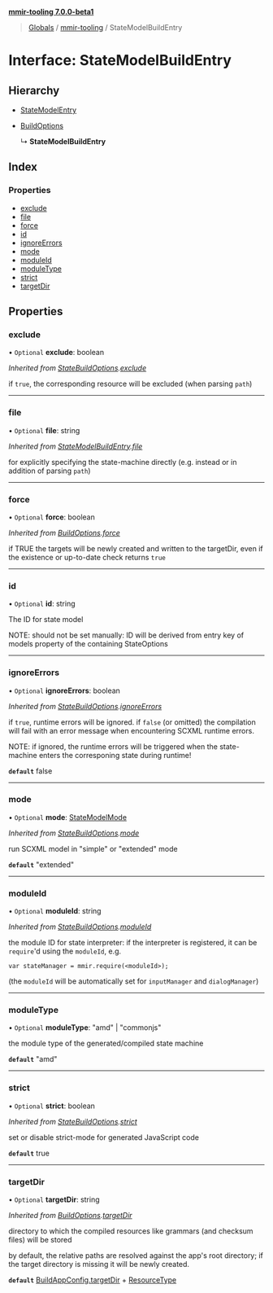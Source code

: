 **[mmir-tooling 7.0.0-beta1](../README.md)**

> [Globals](../README.md) / [mmir-tooling](../modules/mmir_tooling.md) / StateModelBuildEntry

# Interface: StateModelBuildEntry

## Hierarchy

* [StateModelEntry](mmir_tooling.statemodelentry.md)

* [BuildOptions](mmir_tooling.buildoptions.md)

  ↳ **StateModelBuildEntry**

## Index

### Properties

* [exclude](mmir_tooling.statemodelbuildentry.md#exclude)
* [file](mmir_tooling.statemodelbuildentry.md#file)
* [force](mmir_tooling.statemodelbuildentry.md#force)
* [id](mmir_tooling.statemodelbuildentry.md#id)
* [ignoreErrors](mmir_tooling.statemodelbuildentry.md#ignoreerrors)
* [mode](mmir_tooling.statemodelbuildentry.md#mode)
* [moduleId](mmir_tooling.statemodelbuildentry.md#moduleid)
* [moduleType](mmir_tooling.statemodelbuildentry.md#moduletype)
* [strict](mmir_tooling.statemodelbuildentry.md#strict)
* [targetDir](mmir_tooling.statemodelbuildentry.md#targetdir)

## Properties

### exclude

• `Optional` **exclude**: boolean

*Inherited from [StateBuildOptions](mmir_tooling.statebuildoptions.md).[exclude](mmir_tooling.statebuildoptions.md#exclude)*

if `true`, the corresponding resource will be excluded (when parsing `path`)

___

### file

• `Optional` **file**: string

*Inherited from [StateModelBuildEntry](mmir_tooling.statemodelbuildentry.md).[file](mmir_tooling.statemodelbuildentry.md#file)*

for explicitly specifying the state-machine directly (e.g. instead or in addition of parsing `path`)

___

### force

• `Optional` **force**: boolean

*Inherited from [BuildOptions](mmir_tooling.buildoptions.md).[force](mmir_tooling.buildoptions.md#force)*

if TRUE the targets will be newly created and written to the targetDir,
even if the existence or up-to-date check returns `true`

___

### id

• `Optional` **id**: string

The ID for state model

NOTE: should not be set manually:
     ID will be derived from entry key of models property of the containing StateOptions

___

### ignoreErrors

• `Optional` **ignoreErrors**: boolean

*Inherited from [StateBuildOptions](mmir_tooling.statebuildoptions.md).[ignoreErrors](mmir_tooling.statebuildoptions.md#ignoreerrors)*

if `true`, runtime errors will be ignored.
 if `false` (or omitted) the compilation will fail with an error message
 when encountering SCXML runtime errors.

NOTE: if ignored, the runtime errors will be triggered when the state-machine
      enters the corresponing state during runtime!

**`default`** false

___

### mode

• `Optional` **mode**: [StateModelMode](../modules/mmir_tooling.md#statemodelmode)

*Inherited from [StateBuildOptions](mmir_tooling.statebuildoptions.md).[mode](mmir_tooling.statebuildoptions.md#mode)*

run SCXML model in "simple" or "extended" mode

**`default`** "extended"

___

### moduleId

• `Optional` **moduleId**: string

*Inherited from [StateBuildOptions](mmir_tooling.statebuildoptions.md).[moduleId](mmir_tooling.statebuildoptions.md#moduleid)*

the module ID for state interpreter:
if the interpreter is registered, it can be `require`'d using the `moduleId`, e.g.
```
var stateManager = mmir.require(<moduleId>);
```

(the `moduleId` will be automatically set for `inputManager` and `dialogManager`)

___

### moduleType

• `Optional` **moduleType**: \"amd\" \| \"commonjs\"

the module type of the generated/compiled state machine

**`default`** "amd"

___

### strict

• `Optional` **strict**: boolean

*Inherited from [StateBuildOptions](mmir_tooling.statebuildoptions.md).[strict](mmir_tooling.statebuildoptions.md#strict)*

set or disable strict-mode for generated JavaScript code

**`default`** true

___

### targetDir

• `Optional` **targetDir**: string

*Inherited from [BuildOptions](mmir_tooling.buildoptions.md).[targetDir](mmir_tooling.buildoptions.md#targetdir)*

directory to which the compiled resources like grammars (and checksum files) will be stored

by default, the relative paths are resolved against the app's root directory;
if the target directory is missing it will be newly created.

**`default`** [BuildAppConfig.targetDir](mmir_tooling.buildappconfig.md#targetdir) + [ResourceType](../modules/mmir_tooling.md#resourcetype)
